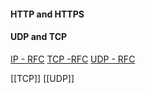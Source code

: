 #### HTTP and HTTPS
#### UDP and TCP

[IP - RFC](https://www.rfc-editor.org/rfc/rfc791.html)
[TCP -RFC](https://www.rfc-editor.org/rfc/rfc793.html)
[UDP - RFC](https://www.rfc-editor.org/rfc/rfc768.html)

[[TCP]]
[[UDP]]
